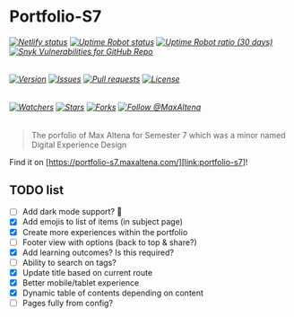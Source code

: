# Portfolio-S7

###### [![Netlify status][img:netlify-status]][link:netlify-status] [![Uptime Robot status][img:uptimerobot-status]][link:uptimerobot-status] [![Uptime Robot ratio (30 days)][img:uptimerobot-ratio]][link:uptimerobot-status] [![Snyk Vulnerabilities for GitHub Repo][img:snyk]][link:snyk]

###### [![Version][img:github-version]][link:github-version] [![Issues][img:github-issues]][link:github-issues] [![Pull requests][img:github-prs]][link:github-prs] [![License][img:github-license]][link:github-license]

###### [![Watchers][img:watchers]][link:watchers] [![Stars][img:stars]][link:stars] [![Forks][img:forks]][link:forks] [![Follow @MaxAltena][img:follow-me]][link:follow-me]

> The porfolio of Max Altena for Semester 7 which was a minor named Digital Experience Design

Find it on [https://portfolio-s7.maxaltena.com/][link:portfolio-s7]!

## TODO list

-   [ ] Add dark mode support? 🤔
-   [x] Add emojis to list of items (in subject page)
-   [x] Create more experiences within the portfolio
-   [ ] Footer view with options (back to top & share?)
-   [x] Add learning outcomes? Is this required?
-   [ ] Ability to search on tags?
-   [x] Update title based on current route
-   [x] Better mobile/tablet experience
-   [x] Dynamic table of contents depending on content
-   [ ] Pages fully from config?

[img:netlify-status]: https://img.shields.io/netlify/a93f73fc-9755-44a0-9d99-c6ddeca38b91
[link:netlify-status]: https://app.netlify.com/sites/maxaltena/deploys
[img:uptimerobot-status]: https://img.shields.io/uptimerobot/status/m786475165-44ecbd1ad3f655df23079514
[img:uptimerobot-ratio]: https://img.shields.io/uptimerobot/ratio/m786475165-44ecbd1ad3f655df23079514
[link:uptimerobot-status]: https://status-school.maxaltena.com/786475165
[img:snyk]: https://img.shields.io/snyk/vulnerabilities/github/MaxAltena/Portfolio-S7
[link:snyk]: https://app.snyk.io/org/maxaltena/project/6511ce6c-6be1-4a3e-990d-ff50837072a7
[img:github-version]: https://img.shields.io/github/package-json/v/MaxAltena/Portfolio-S7
[link:github-version]: https://github.com/MaxAltena/Portfolio-S7
[img:github-issues]: https://img.shields.io/github/issues/MaxAltena/Portfolio-S7
[link:github-issues]: https://github.com/MaxAltena/Portfolio-S7/issues
[img:github-prs]: https://img.shields.io/github/issues-pr/MaxAltena/Portfolio-S7
[link:github-prs]: https://github.com/MaxAltena/Portfolio-S7/pulls
[img:github-license]: https://img.shields.io/github/license/MaxAltena/Portfolio-S7
[link:github-license]: https://github.com/MaxAltena/Portfolio-S7/blob/production/LICENSE
[img:watchers]: https://img.shields.io/github/watchers/MaxAltena/Portfolio-S7?style=social
[link:watchers]: https://github.com/MaxAltena/Portfolio-S7/watchers
[img:stars]: https://img.shields.io/github/stars/MaxAltena/Portfolio-S7?style=social
[link:stars]: https://github.com/MaxAltena/Portfolio-S7/stargazers
[img:forks]: https://img.shields.io/github/forks/MaxAltena/Portfolio-S7?style=social
[link:forks]: https://github.com/MaxAltena/Portfolio-S7/forks
[img:follow-me]: https://img.shields.io/github/followers/maxaltena?style=social&label=Follow%20%40MaxAltena
[link:follow-me]: https://github.com/MaxAltena
[link:portfolio-s7]: https://portfolio-s7.maxaltena.com/
